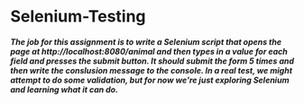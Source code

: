 # Selenium-Testing
##### The job for this assignment is to write a Selenium script that opens the page at http://localhost:8080/animal and then types in a value for each field and presses the submit button. It should submit the form 5 times and then write the conslusion message to the console. In a real test, we might attempt to do some validation, but for now we're just exploring Selenium and learning what it can do.
